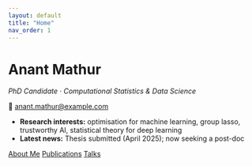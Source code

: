 ```yaml
---
layout: default
title: "Home"
nav_order: 1
---
```


# Anant Mathur

*PhD Candidate · Computational Statistics & Data Science*  

📧 anant.mathur@example.com   <!-- put your real email here -->

- **Research interests:** optimisation for machine learning, group lasso,
  trustworthy AI, statistical theory for deep learning
- **Latest news:** Thesis submitted (April 2025); now seeking a post-doc

<div class="button-row">
  <a class="btn" href="{{ '/about' | relative_url }}">About Me</a>
  <a class="btn" href="{{ '/publications' | relative_url }}">Publications</a>
  <a class="btn" href="{{ '/talks' | relative_url }}">Talks</a>
</div>

